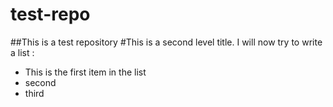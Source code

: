 # test-repo
##This is a test repository
#This is a second level title.
I will now try to write a list :
* This is the first item in the list
* second
* third



